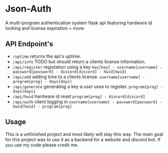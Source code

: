 # Json-Auth
A multi-program authentication system  flask api featuring hardware id locking and license expiration + more.

## API Endpoint's
- `/uptime` returns the api's uptime.
- `/api/info` TODO but should return a clients license information.
- `/api/register` registation using a key `key[key] - username[username] - password[password] - discord[discord] - hwid[hwid]`
- `/api/add` adding time to a clients license. `username[username] - program[prog] - days[days]`
- `/api/generate` generating a key a user uses to register. `program[prog] - days[days]`
- `/api/hwid` hardware id reset `program[prog] - discord[discord]`
- `/api/auth` client logging in `username[username] - password[password] - hwid[hwid] - program[prog]`

## Usage
This is a unfinished project and most likely will stay this way. The main goal for this project was to use it as a backend for a website and discord bot. If you use my code please credit me.
